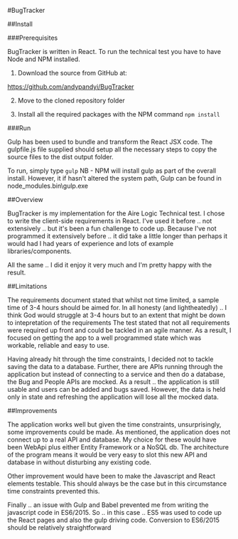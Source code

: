 #BugTracker

##Install

###Prerequisites

BugTracker is written in React.
To run the technical test you have to have Node and NPM installed.

1. Download the source from GitHub at:

<https://github.com/andypandyi/BugTracker>

2. Move to the cloned repository folder

3. Install all the required packages with the NPM command
   `npm install`


###Run

Gulp has been used to bundle and transform the React JSX code.
The gulpfile.js file supplied should setup all the necessary steps to copy the source files to the dist output folder.

To run, simply type `gulp`
NB - NPM will install gulp as part of the overall install.
However, it if hasn't altered the system path, Gulp can be found in node_modules\.bin\gulp.exe


##Overview

BugTracker is my implementation for the Aire Logic Technical test.
I chose to write the client-side requirements in React.
I've used it before .. not extensively .. but it's been a fun challenge to code up.
Because I've not programmed it extensively before .. it did take a little longer than perhaps it would had I had years of 
experience and lots of example libraries/components.

All the same .. I did it enjoy it very much and I'm pretty happy with the result.


##Limitations

The requirements document stated that whilst not time limited, a sample time of 3-4 hours should be aimed for.
In all honesty (and lightheatedly) .. I think God would struggle at 3-4 hours but to an extent that might be down to intepretation of the requirements
The test stated that not all requirements were required up front and could be tackled in an agile manner.
As a result, I focused on getting the app to a well programmed state which was workable, reliable and easy to use.

Having already hit through the time constraints, I decided not to tackle saving the data to a database.
Further, there are APIs running through the application but instead of connecting to a service and then do a database, the Bug and People APIs are mocked.
As a result .. the application is still usable and users can be added and bugs saved.
However, the data is held only in state and refreshing the application will lose all the mocked data.


##Improvements

The application works well but given the time constraints, unsurprisingly, some improvements could be made.
As mentioned, the application does not connect up to a real API and database.
My choice for these would have been WebApi plus either Entity Framework or a NoSQL db.
The architecture of the program means it would be very easy to slot this new API and database in without disturbing any existing code.

Other improvement would have been to make the Javascript and React elements testable.
This should always be the case but in this circumstance time constraints prevented this.

Finally .. an issue with Gulp and Babel prevented me from writing the javascript code in ES6/2015.
So .. in this case .. ES5 was used to code up the React pages and also the gulp driving code.
Conversion to ES6/2015 should be relatively straightforward


